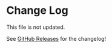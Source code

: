 # Change Log

This file is not updated.

See [GitHub Releases](https://github.com/Steffo99/steffula-code/releases) for the changelog!
